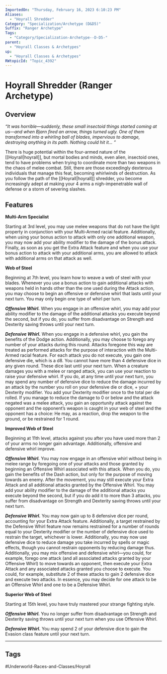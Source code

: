 ```yaml
---
ImportedOn: "Thursday, February 16, 2023 6:10:23 PM"
Aliases:
  - "Hoyrall Shredder"
Category: "Specialization/Archetype (D&D5)"
Suffix: "Ranger Archetype"
Tags:
  - "Category/Specialization-Archetype--D-D5-"
parent:
  - "Hoyrall Classes & Archetypes"
up:
  - "Hoyrall Classes & Archetypes"
RWtopicId: "Topic_4392"
---
```

# Hoyrall Shredder (Ranger Archetype)
## Overview
*“It was horrible—suddenly, these small insectoid things started coming at us—and when Bjarn fired an arrow, things turned ugly. One of them transformed into a whirling ball of blades, impervious to damage, destroying anything in its path. Nothing could hit it... ”*

There is huge potential within the four-armed nature of the [[Hoyrall|hoyrall]], but mortal bodies and minds, even alien, insectoid ones, tend to have problems when trying to coordinate more than two weapons in the chaos of melee combat. Still, there are those exceedingly dexterous individuals that manage this feat, becoming whirlwinds of destruction. As you follow the path of the [[Hoyrall|hoyrall]] shredder, you become increasingly adept at making your 4 arms a nigh-impenetrable wall of defense or a storm of severing slashes.

## Features
**Multi-Arm Specialist**

Starting at 3rd level, you may use melee weapons that do not have the light property in conjunction with your Multi-Armed racial feature. Additionally, when using your bonus action to attack with only one additional weapon, you may now add your ability modifier to the damage of the bonus attack. Finally, as soon as you get the Extra Attack feature and when you use your bonus action to attack with your additional arms, you are allowed to attack with additional arms on that attack as well.

**Web of Steel**

Beginning at 7th level, you learn how to weave a web of steel with your blades. Whenever you use a bonus action to gain additional attacks with weapons held in hands other than the one used during the Attack action, you may choose to begin an offensive or defensive whirl that lasts until your next turn. You may only begin one type of whirl per turn.

***Offensive Whirl.*** When you engage in an offensive whirl, you may add your ability modifier to the damage of the additional attacks you execute beyond the second, but if you do, you suffer from disadvantage on Strength and Dexterity saving throws until your next turn.

***Defensive Whirl.*** When you engage in a defensive whirl, you gain the benefits of the Dodge action. Additionally, you may choose to forego any number of your attacks during this round. Attacks foregone this way are treated as performed attacks for the purpose of interaction with the Multi-Armed racial feature. For each attack you do not execute, you gain one defensive die, which is a d8. You cannot have more than 4 defensive dice in any given round. These dice last until your next turn. When a creature damages you with a melee or ranged attack, you can use your reaction to raise your defensive whirl. If you do, at any time until your next turn, you may spend any number of defensive dice to reduce the damage incurred by an attack by the number you roll on your defensive die or dice, + your Dexterity modifier. You add your Dexterity modifier once to the total per die rolled. If you manage to reduce the damage to 0 or below and the attack negated was a melee attack, you gain an opportunity attack against the opponent and the opponent’s weapon is caught in your web of steel and the opponent has a choice: He may, as a reaction, drop the weapon to the ground, or be restrained for 1 round.

**Improved Web of Steel**

Beginning at 11th level, attacks against you after you have used more than 2 of your arms no longer gain advantage. Additionally, offensive and defensive whirl improve.

***Offensive Whirl.*** You may now engage in an offensive whirl without being in melee range by foregoing one of your attacks and those granted by beginning an Offensive Whirl associated with this attack. When you do, you gain the benefits of the Dash action, but only for the purpose of moving towards an enemy. After the movement, you may still execute your Extra Attack and all additional attacks granted by the Offensive Whirl. You may add your ability modifier to the damage of the additional attacks you execute beyond the second, but if you do add it to more than 3 attacks, you suffer from disadvantage on Strength and Dexterity saving throws until your next turn.

***Defensive Whirl.*** You may now gain up to 8 defensive dice per round, accounting for your Extra Attack feature. Additionally, a target restrained by the Defensive Whirl feature now remains restrained for a number of rounds equal to your Dexterity modifier or the number of defensive dice used to restrain the target, whichever is lower. Additionally, you may now use defensive dice to reduce damage you take incurred by spells or magic effects, though you cannot restrain opponents by reducing damage thus. Additionally, you may mix offensive and defensive whirl—you could, for example, forego one attack (and all associated attacks granted by your Offensive Whirl) to move towards an opponent, then execute your Extra Attack and any associated attacks granted you choose to execute. You could, for example, substitute 2 of these attacks to gain 2 defensive dice and execute two attacks. In essence, you may decide for one attack to be an Offensive Whirl and one to be a Defensive Whirl.

**Superior Web of Steel**

Starting at 15th level, you have truly mastered your strange fighting style.

***Offensive Whirl.*** You no longer suffer from disadvantage on Strength and Dexterity saving throws until your next turn when you use Offensive Whirl.

***Defensive Whirl.*** You may spend 2 of your defensive dice to gain the Evasion class feature until your next turn.


---
## Tags
#Underworld-Races-and-Classes/Hoyrall

